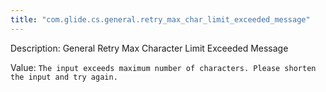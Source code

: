 ```yaml
---
title: "com.glide.cs.general.retry_max_char_limit_exceeded_message"
---
```


Description: General Retry Max Character Limit Exceeded Message

Value: `The input exceeds maximum number of characters. Please shorten the input and try again.`